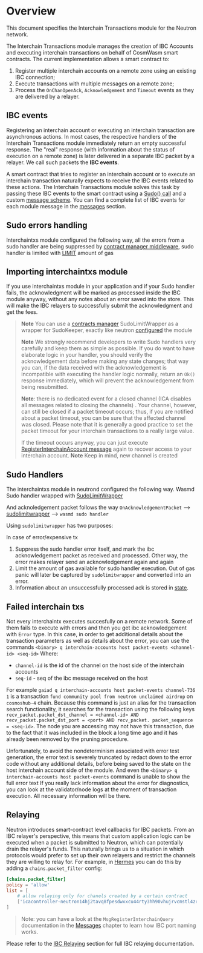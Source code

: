 # Overview

This document specifies the Interchain Transactions module for the Neutron network.

The Interchain Transactions module manages the creation of IBC Accounts and executing interchain transactions on behalf
of CosmWasm smart contracts. The current implementation allows a smart contract to:

1. Register multiple interchain accounts on a remote zone using an existing IBC connection;
2. Execute transactions with multiple messages on a remote zone;
3. Process the `OnChanOpenAck`, `Acknowledgement` and `Timeout` events as they are delivered by a relayer.

## IBC events

Registering an interchain account or executing an interchain transaction are asynchronous actions. In most cases, the
respective handlers of the Interchain Transactions module immediately return an empty successful response. The "real"
response (with information about the status of execution on a remote zone) is later delivered in a separate IBC packet
by a relayer. We call such packets the **IBC events**.

A smart contract that tries to register an interchain account or to execute an interchain transaction naturally expects
to receive the IBC events related to these actions. The Interchain Transactions module solves this task by passing these
IBC events to the smart contract using
a [Sudo() call](https://github.com/CosmWasm/wasmd/blob/288609255ad92dfe5c54eae572fe7d6010e712eb/x/wasm/keeper/keeper.go#L453)
and a custom [message scheme](https://github.com/neutron-org/neutron/blob/v2.0.0/x/contractmanager/types/sudo.go). You can find a
complete list of IBC events for each module message in the [messages](./messages) section.

## Sudo errors handling

Interchaintxs module configured the following way, all the errors from a sudo handler are being suppressed by [contract manager middleware](/neutron/modules/contract-manager/overview#sudolimitwrapper), sudo handler is limited with [LIMIT](/neutron/modules/contract-manager/overview#gas-limitation) amount of gas

## Importing interchaintxs module

If you use interchaintxs module in your application and if your Sudo handler fails, the acknowledgment will be marked as processed inside the IBC module anyway, without any notes about an error saved into the store. This will make the IBC relayers to successfully submit the acknowledgment and get the fees.

> **Note** You can use a [contracts manager](/neutron/modules/contract-manager/overview#concepts) SudoLimitWrapper as a wrapper for SudoKeeper,
> exactly like neutron [configured](#sudo-errors-handling) the module
>
> **Note** We strongly recommend developers to write Sudo handlers very carefully and keep them as simple as possible. If you do
> want to have elaborate logic in your handler, you should verify the acknowledgement data before making any state
> changes; that way you can, if the data received with the acknowledgement is incompatible with executing the handler
> logic normally, return an `Ok()` response immediately, which will prevent the acknowledgement from being resubmitted.
>
> **Note**: there is no dedicated event for a closed channel (ICA disables all messages related to closing the channels)
> . Your channel, however, can still be closed if a packet timeout occurs; thus, if you are notified about a packet
> timeout, you can be sure that the affected channel was closed. Please note that it is generally a good practice to set
> the packet timeout for your interchain transactions to a really large value.
>
> If the timeout occurs anyway, you can just
> execute [RegisterInterchainAccount message]( /neutron/modules/interchain-txs/messages#msgregisterinterchainaccount) again to
> recover access to your interchain account.
> **Note** Keep in mind, new channel is created
>

## Sudo Handlers

The interchaintxs module in neutrond configured the following way.
Wasmd Sudo handler wrapped with [SudoLimitWrapper](../contract-manager/overview.md#sudolimitwrapper)

And acknoledgement packet follows the way
`OnAcknowledgementPacket` --> [sudolimitwrapper](../contract-manager/overview.md#sudolimitwrapper) --> `wasmd sudo handler`

Using `sudolimitwrapper` has two purposes:

In case of error/expensive tx

1. Suppress the sudo handler error itself, and mark the ibc acknowledgement packet as received and processed. Other way, the error makes relayer send an acknowledgement again and again
2. Limit the amount of gas available for sudo handler execution. Out of gas panic will later be captured by `sudolimitwrapper` and converted into an error.
3. Information about an unsuccessfully processed ack is stored in [state](../contract-manager/state.md).

## Failed interchain txs

Not every interchaintx executes succesfully on a remote network. Some of them fails to execute with errors and then you get ibc acknowledgement with `Error` type. In this case, in order to get additional details about the transaction parameters as well as details about the error, you can use the commands `<binary> q interchain-accounts host packet-events <channel-id> <seq-id>`
Where:

- `channel-id` is the id of the channel on the host side of the interchain accounts
- `seq-id` - seq of the ibc message received on the host

For example `gaiad q interchain-accounts host packet-events channel-736 1` is a transaction `fund community pool from neutron unclaimed airdrop` on `cosmoshub-4` chain. Because this command is just an alias for the transaction search functionality, it searches for the transaction using the following keys `recv_packet.packet_dst_channel = <channel-id> AND recv_packet.packet_dst_port = <port> AND recv_packet. packet_sequence = <seq-id>`. The node you are accessing may not have this transaction, due to the fact that it was included in the block a long time ago and it has already been removed by the pruning procedure.

Unfortunately, to avoid the nondeterminism associated with error test generation, the error text is severely truncated by redact down to the error code without any additional details, before being saved to the state on the host interchain account side of the module.
And even the `<binary> q interchain-accounts host packet-events` command is unable to show the full error text
If you really lack information about the error for diagnostics, you can look at the validator/node logs at the moment of transaction execution. All necessary information will be there.

## Relaying

Neutron introduces smart-contract level callbacks for IBC packets. From an IBC relayer's perspective, this means that
custom application logic can be executed when a packet is submitted to Neutron, which can potentially drain the
relayer's funds. This naturally brings us to a situation in which protocols would prefer to set up their own relayers
and restrict the channels they are willing to relay for. For example,
in [Hermes](https://github.com/informalsystems/ibc-rs) you can do this by adding a `chains.packet_filter` config:

```toml
[chains.packet_filter]
policy = 'allow'
list = [
    # allow relaying only for chanels created by a certain contract  
    ['icacontroller-neutron14hj2tavq8fpesdwxxcu44rty3hh90vhujrvcmstl4zr3txmfvw9s5c2epq*', '*'],
]
```

> Note: you can have a look at the `MsgRegisterInterchainQuery` documentation in the [Messages](messages.md) chapter
> to learn how IBC port naming works.

Please refer to the [IBC Relaying](../../../relaying/ibc-relayer.md) section for full IBC relaying documentation.
